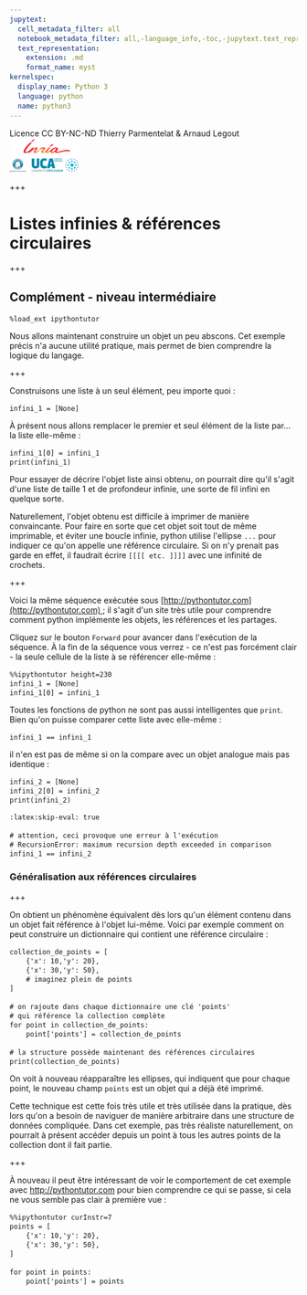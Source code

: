 ```yaml
---
jupytext:
  cell_metadata_filter: all
  notebook_metadata_filter: all,-language_info,-toc,-jupytext.text_representation.jupytext_version,-jupytext.text_representation.format_version
  text_representation:
    extension: .md
    format_name: myst
kernelspec:
  display_name: Python 3
  language: python
  name: python3
---
```


<div class="licence">
<span>Licence CC BY-NC-ND</span>
<span>Thierry Parmentelat &amp; Arnaud Legout</span>
<span><img src="media/both-logos-small-alpha.png" /></span>
</div>

+++

# Listes infinies & références circulaires

+++

## Complément - niveau intermédiaire

```{code-cell}
%load_ext ipythontutor
```

Nous allons maintenant construire un objet un peu abscons. Cet exemple précis n'a aucune utilité pratique, mais permet de bien comprendre la logique du langage.

+++

Construisons une liste à un seul élément, peu importe quoi :

```{code-cell}
infini_1 = [None]
```

À présent nous allons remplacer le premier et seul élément de la liste par… la liste elle-même :

```{code-cell}
infini_1[0] = infini_1
print(infini_1)
```

Pour essayer de décrire l'objet liste ainsi obtenu, on pourrait dire qu'il s'agit d'une liste de taille 1 et de profondeur infinie, une sorte de fil infini en quelque sorte.

Naturellement, l'objet obtenu est difficile à imprimer de manière convaincante. Pour faire en sorte que cet objet soit tout de même imprimable, et éviter une boucle infinie, python utilise l'ellipse `...` pour indiquer ce qu'on appelle une référence circulaire. Si on n'y prenait pas garde en effet, il faudrait écrire `[[[[ etc. ]]]]` avec une infinité de crochets.

+++

Voici la même séquence exécutée sous [http://pythontutor.com](http://pythontutor.com) ; il s'agit d'un site très utile pour comprendre comment python implémente les objets, les références et les partages.

Cliquez sur le bouton `Forward` pour avancer dans l'exécution de la séquence. À la fin de la séquence vous verrez - ce n'est pas forcément clair - la seule cellule de la liste à se référencer elle-même :

```{code-cell}
%%ipythontutor height=230
infini_1 = [None]
infini_1[0] = infini_1
```

Toutes les fonctions de python ne sont pas aussi intelligentes que `print`. Bien qu'on puisse comparer cette liste avec elle-même :

```{code-cell}
infini_1 == infini_1
```

il n'en est pas de même si on la compare avec un objet analogue mais pas identique :

```{code-cell}
infini_2 = [None]
infini_2[0] = infini_2
print(infini_2)
```

```{code-cell}
:latex:skip-eval: true

# attention, ceci provoque une erreur à l'exécution
# RecursionError: maximum recursion depth exceeded in comparison
infini_1 == infini_2
```

### Généralisation aux références circulaires

+++

On obtient un phénomène équivalent dès lors qu'un élément contenu dans un objet fait référence à l'objet lui-même. Voici par exemple comment on peut construire un dictionnaire qui contient une référence circulaire :

```{code-cell}
collection_de_points = [
    {'x': 10,'y': 20},
    {'x': 30,'y': 50},
    # imaginez plein de points
]

# on rajoute dans chaque dictionnaire une clé 'points'
# qui référence la collection complète
for point in collection_de_points:
    point['points'] = collection_de_points

# la structure possède maintenant des références circulaires
print(collection_de_points)
```

On voit à nouveau réapparaître les ellipses, qui indiquent que pour chaque point, le nouveau champ `points` est un objet qui a déjà été imprimé.

Cette technique est cette fois très utile et très utilisée dans la pratique, dès lors qu'on a besoin de naviguer de manière arbitraire dans une structure de données compliquée. Dans cet exemple, pas très réaliste naturellement, on pourrait à présent accéder depuis un point à tous les autres points de la collection dont il fait partie.

+++

À nouveau il peut être intéressant de voir le comportement de cet exemple avec <http://pythontutor.com> pour bien comprendre ce qui se passe, si cela ne vous semble pas clair à première vue :

```{code-cell}
%%ipythontutor curInstr=7
points = [
    {'x': 10,'y': 20},
    {'x': 30,'y': 50},
]

for point in points:
    point['points'] = points
```
